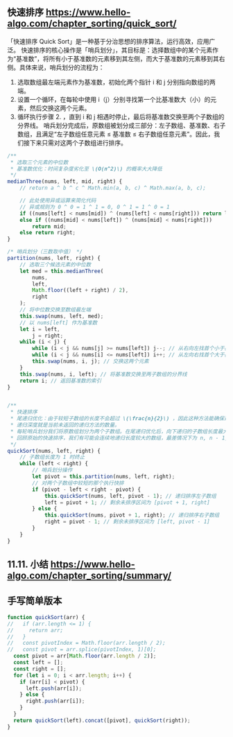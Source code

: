 ## 快速排序 https://www.hello-algo.com/chapter_sorting/quick_sort/

「快速排序 Quick Sort」是一种基于分治思想的排序算法，运行高效，应用广泛。
 快速排序的核心操作是「哨兵划分」，其目标是：选择数组中的某个元素作为“基准数”，将所有小于基准数的元素移到其左侧，而大于基准数的元素移到其右侧。具体来说，哨兵划分的流程为：

1. 选取数组最左端元素作为基准数，初始化两个指针 i 和 j 分别指向数组的两端。
2. 设置一个循环，在每轮中使用 i（j）分别寻找第一个比基准数大（小）的元素，然后交换这两个元素。
3. 循环执行步骤 2. ，直到 i 和 j 相遇时停止，最后将基准数交换至两个子数组的分界线。
 哨兵划分完成后，原数组被划分成三部分：左子数组、基准数、右子数组，且满足“左子数组任意元素 ≤ 基准数 ≤ 右子数组任意元素”。因此，我们接下来只需对这两个子数组进行排序。

```js   quick_sort.js
/**
 * 选取三个元素的中位数
 * 基准数优化：时间复杂度劣化至 \(O(n^2)\) 的概率大大降低
 */
medianThree(nums, left, mid, right) {
    // return a ^ b ^ c ^ Math.min(a, b, c) ^ Math.max(a, b, c);

    // 此处使用异或运算来简化代码
    // 异或规则为 0 ^ 0 = 1 ^ 1 = 0, 0 ^ 1 = 1 ^ 0 = 1
    if ((nums[left] < nums[mid]) ^ (nums[left] < nums[right])) return left;
    else if ((nums[mid] < nums[left]) ^ (nums[mid] < nums[right]))
        return mid;
    else return right;
}

/* 哨兵划分（三数取中值） */
partition(nums, left, right) {
    // 选取三个候选元素的中位数
    let med = this.medianThree(
        nums,
        left,
        Math.floor((left + right) / 2),
        right
    );
    // 将中位数交换至数组最左端
    this.swap(nums, left, med);
    // 以 nums[left] 作为基准数
    let i = left,
        j = right;
    while (i < j) {
        while (i < j && nums[j] >= nums[left]) j--; // 从右向左找首个小于基准数的元素
        while (i < j && nums[i] <= nums[left]) i++; // 从左向右找首个大于基准数的元素
        this.swap(nums, i, j); // 交换这两个元素
    }
    this.swap(nums, i, left); // 将基准数交换至两子数组的分界线
    return i; // 返回基准数的索引
}


/**
 * 快速排序
 * 尾递归优化：由于较短子数组的长度不会超过 \(\frac{n}{2}\) ，因此这种方法能确保递归深度不超过 \(\log n\) ，从而将最差空间复杂度优化至 \(O(\log n)\)）
 * 递归深度就是当前未返回的递归方法的数量。
 * 每轮哨兵划分我们将原数组划分为两个子数组。在尾递归优化后，向下递归的子数组长度最大为原数组的一半长度。假设最差情况，一直为一半长度，那么最终的递归深度就是 log n 。
 * 回顾原始的快速排序，我们有可能会连续地递归长度较大的数组，最差情况下为 n, n - 1, n - 2, ..., 2, 1 ，从而递归深度为 n 。尾递归优化可以避免这种情况的出现。
 */
quickSort(nums, left, right) {
    // 子数组长度为 1 时终止
    while (left < right) {
        // 哨兵划分操作
        let pivot = this.partition(nums, left, right);
        // 对两个子数组中较短的那个执行快排
        if (pivot - left < right - pivot) {
            this.quickSort(nums, left, pivot - 1); // 递归排序左子数组
            left = pivot + 1; // 剩余未排序区间为 [pivot + 1, right]
        } else {
            this.quickSort(nums, pivot + 1, right); // 递归排序右子数组
            right = pivot - 1; // 剩余未排序区间为 [left, pivot - 1]
        }
    }
}
```

## 11.11. 小结 https://www.hello-algo.com/chapter_sorting/summary/

## 手写简单版本

```js
function quickSort(arr) {
//   if (arr.length <= 1) {
//     return arr;
//   }
//   const pivotIndex = Math.floor(arr.length / 2);
//   const pivot = arr.splice(pivotIndex, 1)[0];
  const pivot = arr[Math.floor(arr.length / 2)];
  const left = [];
  const right = [];
  for (let i = 0; i < arr.length; i++) {
    if (arr[i] < pivot) {
      left.push(arr[i]);
    } else {
      right.push(arr[i]);
    }
  }
  return quickSort(left).concat([pivot], quickSort(right));
}
```
